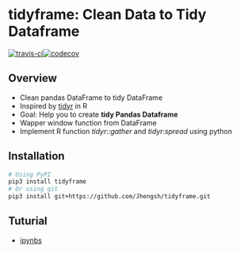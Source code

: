# tidyframe: Clean Data to Tidy Dataframe

[![travis-ci](https://travis-ci.org/Jhengsh/tidyframe.svg?branch=master)](https://travis-ci.org/Jhengsh/tidyframe)[![codecov](https://codecov.io/gh/Jhengsh/tidyframe/branch/master/graph/badge.svg)](https://codecov.io/gh/Jhengsh/tidyframe)

Overview
--------

+ Clean pandas DataFrame to tidy DataFrame
+ Inspired by [tidyr](https://github.com/tidyverse/tidyr) in R
+ Goal: Help you to create **tidy Pandas Dataframe**
+ Wapper window function from DataFrame
+ Implement R function *tidyr::gather* and *tidyr:spread* using python

Installation
------------

```sh
# Using PyPI
pip3 install tidyframe
# Or using git
pip3 install git+https://github.com/Jhengsh/tidyframe.git
```

Tuturial
--------

+ [ipynbs](https://github.com/Jhengsh/tidyframe/tree/master/ipynbs)

